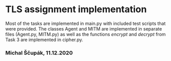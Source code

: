# TLS assignment implementation

Most of the tasks are implemented in main.py with included test scripts that were provided. The classes Agent and MITM are implemented in separate files (Agent.py, MITM.py) as well as the functions *encrypt* and *decrypt* from Task 3 are implemented in cipher.py.

### Michal Ščupák, 11.12.2020
